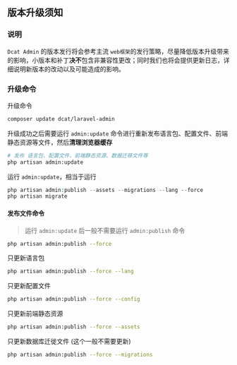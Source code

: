 ## 版本升级须知

### 说明

`Dcat Admin` 的版本发行将会参考主流 `web框架`的发行策略，尽量降低版本升级带来的影响，小版本和补丁**决不**包含非兼容性更改；同时我们也将会提供更新日志，详细说明新版本的改动以及可能造成的影响。

### 升级命令

升级命令

```bash
composer update dcat/laravel-admin
```

升级成功之后需要运行 `admin:update` 命令进行重新发布语言包、配置文件、前端静态资源等文件，然后**清理浏览器缓存**

```bash
# 发布 语言包、配置文件、前端静态资源、数据迁移文件等
php artisan admin:update
```

运行 `admin:update`，相当于运行

```php
php artisan admin:publish --assets --migrations --lang --force
php artisan migrate
```

#### 发布文件命令

> 运行 `admin:update` 后一般不需要运行 `admin:publish` 命令

```bash
php artisan admin:publish --force
```

只更新语言包

```bash
php artisan admin:publish --force --lang
```

只更新配置文件

```bash
php artisan admin:publish --force --config
```

只更新前端静态资源

```bash
php artisan admin:publish --force --assets
```

只更新数据库迁徙文件 (这个一般不需要更新)

```bash
php artisan admin:publish --force --migrations
```